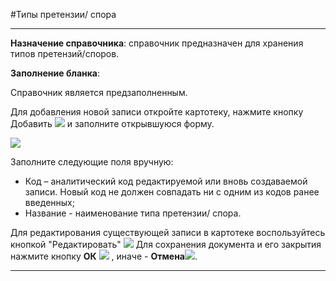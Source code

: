 ﻿#Типы претензии/ спора

----------
**Назначение справочника**: справочник предназначен для хранения типов претензий/споров.

**Заполнение бланка**:

Справочник является предзаполненным.

Для добавления новой записи откройте картотеку, нажмите кнопку Добавить ![](topic:.AddFiles.Btn_Add.png) и заполните открывшуюся форму.

![](topic:.AddFiles.Screenshot_1852.jpg)

Заполните следующие поля вручную:

- Код – аналитический код редактируемой или вновь создаваемой записи. Новый код не должен совпадать ни с одним из кодов ранее введенных;
- Название - наименование типа претензии/ спора.

Для редактирования существующей записи в картотеке воспользуйтесь кнопкой "Редактировать" ![](topic:.AddFiles.Btn_Edit.png)
Для сохранения документа и его закрытия нажмите кнопку **ОК**
 ![](topic:.AddFiles.Btn_Post.png) , иначе  -  **Отмена**![](topic:.AddFiles.BtnCloseCancel.png).



----------